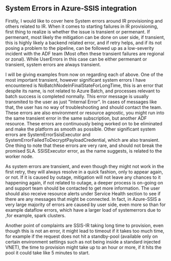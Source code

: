 ## System Errors in Azure-SSIS integration

Firstly, I would like to cover here System errors around IR provisioning and others related to IR. When it comes to starting failures in IR provisioning, first thing to realize is whether the issue is transient or permenant. If permenant, most likely the mitigation can be done on user side, if transient, this is highly likely a backend related error, and if retry helps, and if its not posing a problem to the pipeline, can be followed up as a low-severity incident with the ADF team (Most often these transient failures are regional or zonal). While UserErrors in this case can be either permenant or transient, system errors are always transient. 

I will be giving examples from now on regarding each of above. One of the most important transient, however significant system errors I have encountered is NoBatchNodeInFinalStateForLongTime, this is an error that despite its name, is not related to Azure Batch, and processes relevant to batch success is completed normally.
This error message is usually transmited to the user as just "Internal Error". In cases of messages like that, the user has no way of troubleshooting and should contact the team. These errors are also environment or resource agnostic, you might run into the same transient error in the same subscription, but another ADF resource. These errors are continuously being worked on to be eliminated and make the platform as smooth as possible. Other significant system errors are SystemErrorSsisExecutor and SystemErrorFailedToDecryptPayloadCredential, which are also transient. One thing to note that these errors are very rare, and should not break the promised SLA. SSISExecutor error, as the name suggests, is related to the worker node. 

As system errors are transient, and even though they might not work in the first retry, they will always resolve in a quick fashion, only to appear again, or not. If it is caused by outage, mitigation will not leave any chances to it happening again, if not related to outage, a deeper process is on-going on and support team should be contacted to get more information. The user should also receive resource alerts under Service Health section to see if there are any messages that might be connected. In fact, in Azure-SSIS a very large majority of errors are caused by user side, even more so than for example dataflow errors, which have a larger load of systemerrors due to ,for example, spark clusters.

Another point of complaints are SSIS-IR taking long time to provision, even though this is not an error, it might lead to timeout if it takes too much time, for example if the request does not hit a standby-pool (available only on certain environment settings such as not being inside a standard injected VNET), the time to provision might take up to an hour or more, if it hits the pool it could take like 5 minutes to start. 
